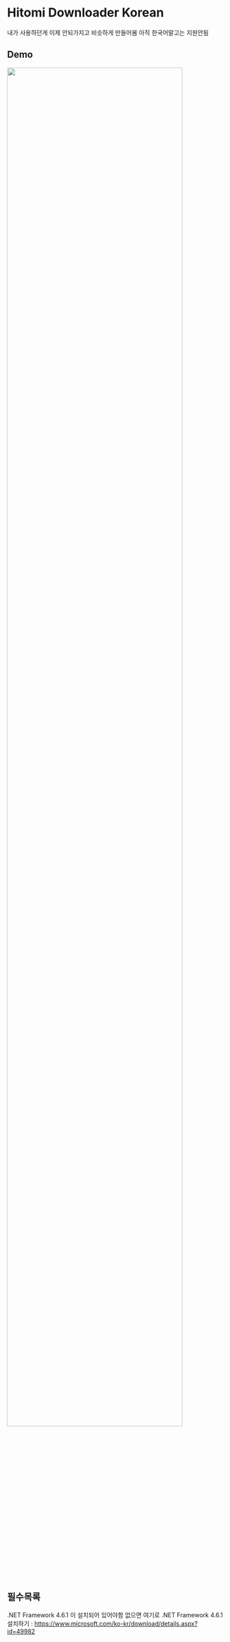 # Hitomi Downloader Korean
내가 사용하던게 이제 안되가지고 비슷하게 만들어봄 아직 한국어말고는 지원안됨

## Demo
<img src="https://github.com/jungjin0003/hitomi-downloader-KR/blob/master/img/image.PNG" width="90%"></img>

## 필수목록
.NET Framework 4.6.1 이 설치되어 있어야함 없으면 여기로
.NET Framework 4.6.1 설치하기 : <https://www.microsoft.com/ko-kr/download/details.aspx?id=49982>
